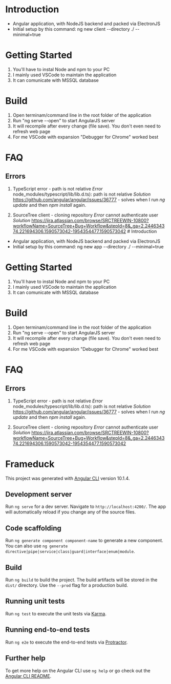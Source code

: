 # Introduction 
- Angular application, with NodeJS backend and packed via ElectronJS
- Initial setup by this command: ng new client --directory ./ --minimal=true

# Getting Started

1) You'll have to instal Node and npm to your PC
2) I mainly used VSCode to maintain the application
3) It can comunicate with MSSQL database

# Build

1) Open terminam/command line in the root folder of the application
2) Run "ng serve --open" to start AngularJS server
3) It will recompile after every change (file save). You don't even need to refresh web page
4) For me VSCode with expansion "Debugger for Chrome" worked best

# FAQ
## Errors
1) TypeScript error - path is not relative
*Error* node_modules/typescript/lib/lib.d.ts): path is not relative
*Solution* https://github.com/angular/angular/issues/36777 - solves when I run _ng update_ and then _npm install_ again.

2) SourceTree client - cloning repository 
*Error* cannot authenticate user 
*Solution* https://jira.atlassian.com/browse/SRCTREEWIN-10800?workflowName=SourceTree+Bug+Workflow&stepId=8&_ga=2.244634374.221694306.1590573042-1954354477.1590573042 # Introduction 
- Angular application, with NodeJS backend and packed via ElectronJS
- Initial setup by this command: ng new app --directory ./ --minimal=true

# Getting Started

1) You'll have to instal Node and npm to your PC
2) I mainly used VSCode to maintain the application
3) It can comunicate with MSSQL database

# Build

1) Open terminam/command line in the root folder of the application
2) Run "ng serve --open" to start AngularJS server
3) It will recompile after every change (file save). You don't even need to refresh web page
4) For me VSCode with expansion "Debugger for Chrome" worked best

# FAQ
## Errors
1) TypeScript error - path is not relative
*Error* node_modules/typescript/lib/lib.d.ts): path is not relative
*Solution* https://github.com/angular/angular/issues/36777 - solves when I run _ng update_ and then _npm install_ again.

2) SourceTree client - cloning repository 
*Error* cannot authenticate user 
*Solution* https://jira.atlassian.com/browse/SRCTREEWIN-10800?workflowName=SourceTree+Bug+Workflow&stepId=8&_ga=2.244634374.221694306.1590573042-1954354477.1590573042 

# Frameduck

This project was generated with [Angular CLI](https://github.com/angular/angular-cli) version 10.1.4.

## Development server

Run `ng serve` for a dev server. Navigate to `http://localhost:4200/`. The app will automatically reload if you change any of the source files.

## Code scaffolding

Run `ng generate component component-name` to generate a new component. You can also use `ng generate directive|pipe|service|class|guard|interface|enum|module`.

## Build

Run `ng build` to build the project. The build artifacts will be stored in the `dist/` directory. Use the `--prod` flag for a production build.

## Running unit tests

Run `ng test` to execute the unit tests via [Karma](https://karma-runner.github.io).

## Running end-to-end tests

Run `ng e2e` to execute the end-to-end tests via [Protractor](http://www.protractortest.org/).

## Further help

To get more help on the Angular CLI use `ng help` or go check out the [Angular CLI README](https://github.com/angular/angular-cli/blob/master/README.md).
